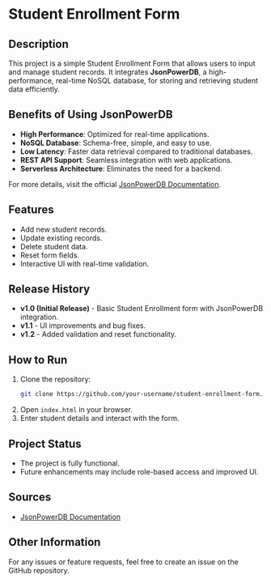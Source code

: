 # Student Enrollment Form

## Description
This project is a simple Student Enrollment Form that allows users to input and manage student records. It integrates **JsonPowerDB**, a high-performance, real-time NoSQL database, for storing and retrieving student data efficiently.

## Benefits of Using JsonPowerDB
- **High Performance**: Optimized for real-time applications.
- **NoSQL Database**: Schema-free, simple, and easy to use.
- **Low Latency**: Faster data retrieval compared to traditional databases.
- **REST API Support**: Seamless integration with web applications.
- **Serverless Architecture**: Eliminates the need for a backend.

For more details, visit the official [JsonPowerDB Documentation](https://login2explore.com/jpdb/docs.html).

## Features
- Add new student records.
- Update existing records.
- Delete student data.
- Reset form fields.
- Interactive UI with real-time validation.

## Release History
- **v1.0 (Initial Release)** - Basic Student Enrollment form with JsonPowerDB integration.
- **v1.1** - UI improvements and bug fixes.
- **v1.2** - Added validation and reset functionality.

## How to Run
1. Clone the repository:
   ```bash
   git clone https://github.com/your-username/student-enrollment-form.git
   ```
2. Open `index.html` in your browser.
3. Enter student details and interact with the form.

## Project Status
- The project is fully functional.
- Future enhancements may include role-based access and improved UI.

## Sources
- [JsonPowerDB Documentation](https://login2explore.com/jpdb/docs.html)

## Other Information
For any issues or feature requests, feel free to create an issue on the GitHub repository.


